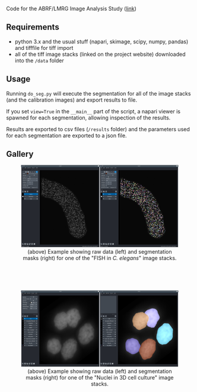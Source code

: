 

Code for the ABRF/LMRG Image Analysis Study ([link](https://sites.google.com/view/lmrg-image-analysis-study))

## Requirements
- python 3.x and the usual stuff (napari, skimage, scipy, numpy, pandas) and tifffile for tiff import
- all of the tiff image stacks (linked on the project website) downloaded into the ```/data``` folder

## Usage
Running ```do_seg.py``` will execute the segmentation for all of the image stacks (and the calibration images) and export results to file.

If you set ```view=True``` in the ```__main__``` part of the script, a napari viewer is spawned for each segmentation, allowing inspection of the results.

Results are exported to csv files (```/results``` folder) and the parameters used for each segmentation are exported to a json file.

## Gallery


<figure>
<img src="/results/img_fish_1.png" width="800" title="hover text">
<figcaption align = "center">(above) Example showing raw data (left) and segmentation masks (right) for one of the "FISH in <i>C. elegans</i>" image stacks.</figcaption>
</figure>

<br>
<br>
<br>


<figure>
<img src="/results/img_nuclei_1.png" width="800" title="hover text">
<figcaption align = "center">(above) Example showing raw data (left) and segmentation masks (right) for one of the "Nuclei in 3D cell culture" image stacks.</figcaption>
</figure>
